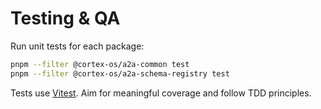 # Testing & QA
Run unit tests for each package:
```bash
pnpm --filter @cortex-os/a2a-common test
pnpm --filter @cortex-os/a2a-schema-registry test
```
Tests use [Vitest](https://vitest.dev). Aim for meaningful coverage and follow TDD principles.
